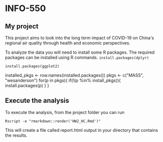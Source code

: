 # INFO-550

## My project

This project aims to look into the long term impact of COVID-19 on China's regional air quality through health and economic perspectives.

To analyze the data you will need to install some R packages. The required packages can be installed using R commands.
`install.packages(dplyr)`

`install.packages(ggplot2)`

installed_pkgs <- row.names(installed.packages())
pkgs <- c("MASS", "wesanderson")
for(p in pkgs){
	if(!(p %in% install_pkgs)){
		install.packages(p)
	}
}

## Execute the analysis
To execute the analysis, from the project folder you can run

`Rscript -e "rmarkdown::render('HW2_HC.Rmd')"`

This will create a file called report.html output in your directory that contains the results.
